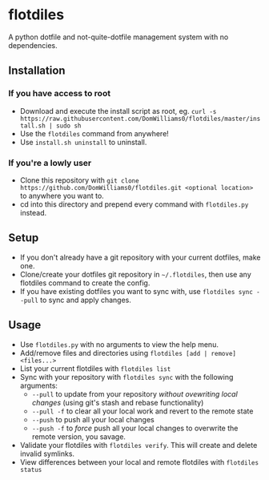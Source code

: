 # flotdiles
A python dotfile and not-quite-dotfile management system with no dependencies.

## Installation
### If you have access to root
* Download and execute the install script as root, eg. `curl -s https://raw.githubusercontent.com/DomWilliams0/flotdiles/master/install.sh | sudo sh`
* Use the `flotdiles` command from anywhere!
* Use `install.sh uninstall` to uninstall. 

### If you're a lowly user
* Clone this repository with `git clone https://github.com/DomWilliams0/flotdiles.git <optional location>` to anywhere you want to.
* cd into this directory and prepend every command with `flotdiles.py` instead.


## Setup
* If you don't already have a git repository with your current dotfiles, make one.
* Clone/create your dotfiles git repository in `~/.flotdiles`, then use any flotdiles command to create the config.
* If you have existing dotfiles you want to sync with, use `flotdiles sync --pull` to sync and apply changes.


## Usage
* Use `flotdiles.py` with no arguments to view the help menu. 
* Add/remove files and directories using `flotdiles [add | remove] <files...>`
* List your current flotdiles with `flotdiles list`
* Sync with your repository with `flotdiles sync` with the following arguments:
   * `--pull` to update from your repository *without ovewriting local changes* (using git's stash and rebase functionality)
   * `--pull -f` to clear all your local work and revert to the remote state
   * `--push` to push all your local changes
   * `--push -f` to *force* push all your local changes to overwrite the remote version, you savage. 
* Validate your flotdiles with `flotdiles verify`. This will create and delete invalid symlinks. 
* View differences between your local and remote flotdiles with `flotdiles status`
